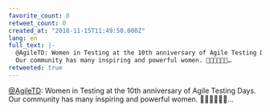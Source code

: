 ```yaml
---
favorite_count: 0
retweet_count: 0
created_at: "2018-11-15T11:49:50.000Z"
lang: en
full_text: |-
  @AgileTD: Women in Testing at the 10th anniversary of Agile Testing Days. 
  Our community has many inspiring and powerful women. 🦄💜🧕👩🏼‍🎓…
retweeted: true
---
```


[@AgileTD](https://twitter.com/AgileTD): Women in Testing at the 10th
anniversary of Agile Testing Days. Our community has many inspiring and powerful
women. 🦄💜🧕👩🏼‍🎓…
